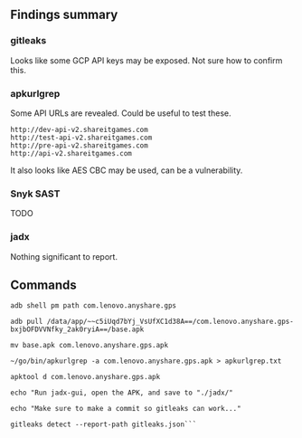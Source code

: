 ## Findings summary

### gitleaks

Looks like some GCP API keys may be exposed. Not sure how to confirm this.

### apkurlgrep

Some API URLs are revealed. Could be useful to test these.

```
http://dev-api-v2.shareitgames.com
http://test-api-v2.shareitgames.com
http://pre-api-v2.shareitgames.com
http://api-v2.shareitgames.com
```

It also looks like AES CBC may be used, can be a vulnerability.

### Snyk SAST

TODO

### jadx

Nothing significant to report.

## Commands

```
adb shell pm path com.lenovo.anyshare.gps

adb pull /data/app/~~c5iUqd7bYj_VsUfXC1d38A==/com.lenovo.anyshare.gps-bxjbOFDVVNfky_2ak0ryiA==/base.apk

mv base.apk com.lenovo.anyshare.gps.apk

~/go/bin/apkurlgrep -a com.lenovo.anyshare.gps.apk > apkurlgrep.txt

apktool d com.lenovo.anyshare.gps.apk

echo "Run jadx-gui, open the APK, and save to "./jadx/"

echo "Make sure to make a commit so gitleaks can work..."

gitleaks detect --report-path gitleaks.json```
